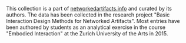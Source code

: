 This collection is a part of [networkedartifacts.info](http://networkedartifacts.info) and curated by its authors. The data has been collected in the research project "Basic Interaction Design Methods for Networked Artifacts". Most entries have been authored by students as an analytical exercise in the course "Embodied Interaction" at the Zurich University of the Arts in 2015.
